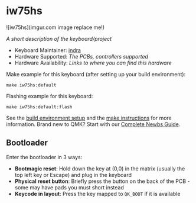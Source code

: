 # iw75hs

![iw75hs](imgur.com image replace me!)

*A short description of the keyboard/project*

* Keyboard Maintainer: [indra](https://github.com/indrawahid7)
* Hardware Supported: *The PCBs, controllers supported*
* Hardware Availability: *Links to where you can find this hardware*

Make example for this keyboard (after setting up your build environment):

    make iw75hs:default

Flashing example for this keyboard:

    make iw75hs:default:flash

See the [build environment setup](https://docs.qmk.fm/#/getting_started_build_tools) and the [make instructions](https://docs.qmk.fm/#/getting_started_make_guide) for more information. Brand new to QMK? Start with our [Complete Newbs Guide](https://docs.qmk.fm/#/newbs).

## Bootloader

Enter the bootloader in 3 ways:

* **Bootmagic reset**: Hold down the key at (0,0) in the matrix (usually the top left key or Escape) and plug in the keyboard
* **Physical reset button**: Briefly press the button on the back of the PCB - some may have pads you must short instead
* **Keycode in layout**: Press the key mapped to `QK_BOOT` if it is available
